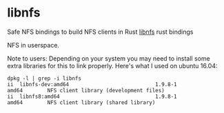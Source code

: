 # libnfs
Safe NFS bindings to build NFS clients in Rust
[libnfs](https://github.com/sahlberg/libnfs) rust bindings

NFS in userspace.  

Note to users:
  Depending on your system you may need to install some extra libraries for this to link properly.
  Here's what I used on ubuntu 16.04: 
```
dpkg -l | grep -i libnfs
ii  libnfs-dev:amd64                            1.9.8-1                                      amd64        NFS client library (development files)
ii  libnfs8:amd64                               1.9.8-1                                      amd64        NFS client library (shared library)
```
